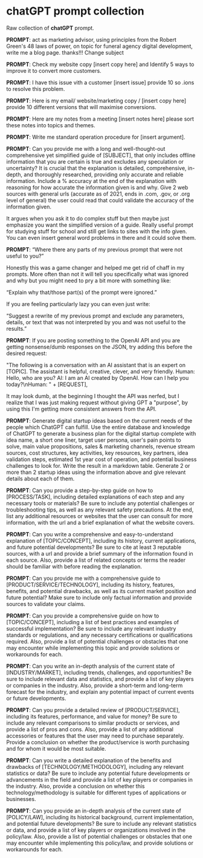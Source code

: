# chatGPT prompt collection

Raw collection of **chatGPT** prompt.

**PROMPT**: act as marketing advisor, using principles from the Robert Green's 48 laws of power, on topic for funeral agency digital development, write me a blog page. thanks!!!
Change subject 

**PROMPT**: Check my website copy [insert copy here] and Identify 5 ways to improve it to convert more customers.

**PROMPT**: I have this issue vith a customer [insert issue] provide 10 so .ions to resolve this problem. 

**PROMPT**: Here is my email/ website/marketing copy / [insert copy here] provide 10 different versions that will maximise conversions.

**PROMPT**: Here are my notes from a meeting [insert notes here] please sort these notes into topics and themes.

**PROMPT**: Write me standard operation procedure for [insert argument].

**PROMPT**: Can you provide me with a long and well-thought-out comprehensive yet simplified guide of [SUBJECT], that only includes offline information that you are certain is true and excludes any speculation or uncertainty? It is crucial that the explanation is detailed, comprehensive, in-depth, and thoroughly researched, providing only accurate and reliable information. Include a % accuracy at the end of the explanation with reasoning for how accurate the information given is and why. Give 2 web sources with general urls (accurate as of 2021, ends in .com, .gov, or .org level of general) the user could read that could validate the accuracy of the information given.

It argues when you ask it to do complex stuff but then maybe just emphasize you want the simplified version of a guide. Really useful prompt for studying stuff for school and still get links to sites with the info given. You can even insert general word problems in there and it could solve them.

**PROMPT**: “Where there any parts of my previous prompt that were not useful to you?”

Honestly this was a game changer and helped me get rid of chaff in my prompts. More often than not it will tell you specifically what was ignored and why but you might need to pry a bit more with something like:

“Explain why that/those part(s) of the prompt were ignored.”

If you are feeling particularly lazy you can even just write:

“Suggest a rewrite of my previous prompt and exclude any parameters, details, or text that was not interpreted by you and was not useful to the results.”

**PROMPT**: If you are posting something to the OpenAI API and you are getting nonsense/dumb responses on the JSON, try adding this before the desired request:

"The following is a conversation with an AI assistant that is an expert on [TOPIC]. The assistant is helpful, creative, clever, and very friendly. 
Human: Hello, who are you?
AI: I am an AI created by OpenAI. How can I help you today?\nHuman: " + [REQUEST],

It may look dumb, at the beginning I thought the API was nerfed, but I realize that I was just making request without giving GPT a "purpose", by using this I'm getting more consistent answers from the API.

**PROMPT**: Generate digital startup ideas based on the current needs of the people which ChatGPT can fulfill. Use the entire database and knowledge of ChatGPT to generate a business plan for the digital startup complete with idea name, a short one liner, target user persona, user's pain points to solve, main value propositions, sales & marketing channels, revenue stream sources, cost structures, key activities, key resources, key partners, idea validation steps, estimated 1st year cost of operation, and potential business challenges to look for. Write the result in a markdown table.
Generate 2 or more than 2 startup ideas using the information above and give relevant details about each of them.

**PROMPT**: Can you provide a step-by-step guide on how to [PROCESS/TASK], including detailed explanations of each step and any necessary tools or materials? Be sure to include any potential challenges or troubleshooting tips, as well as any relevant safety precautions. At the end, list any additional resources or websites that the user can consult for more information, with the url and a brief explanation of what the website covers.

**PROMPT**: Can you write a comprehensive and easy-to-understand explanation of [TOPIC/CONCEPT], including its history, current applications, and future potential developments? Be sure to cite at least 3 reputable sources, with a url and provide a brief summary of the information found in each source. Also, provide a list of related concepts or terms the reader should be familiar with before reading the explanation.

**PROMPT**: Can you provide me with a comprehensive guide to [PRODUCT/SERVICE/TECHNOLOGY], including its history, features, benefits, and potential drawbacks, as well as its current market position and future potential? Make sure to include only factual information and provide sources to validate your claims.

**PROMPT**: Can you provide a comprehensive guide on how to [TOPIC/CONCEPT], including a list of best practices and examples of successful implementation? Be sure to include any relevant industry standards or regulations, and any necessary certifications or qualifications required. Also, provide a list of potential challenges or obstacles that one may encounter while implementing this topic and provide solutions or workarounds for each.

**PROMPT**: Can you write an in-depth analysis of the current state of [INDUSTRY/MARKET], including trends, challenges, and opportunities? Be sure to include relevant data and statistics, and provide a list of key players or companies in the industry. Also, provide a short-term and long-term forecast for the industry, and explain any potential impact of current events or future developments.

**PROMPT**: Can you provide a detailed review of [PRODUCT/SERVICE], including its features, performance, and value for money? Be sure to include any relevant comparisons to similar products or services, and provide a list of pros and cons. Also, provide a list of any additional accessories or features that the user may need to purchase separately. Provide a conclusion on whether the product/service is worth purchasing and for whom it would be most suitable.

**PROMPT**: Can you write a detailed explanation of the benefits and drawbacks of [TECHNOLOGY/METHODOLOGY], including any relevant statistics or data? Be sure to include any potential future developments or advancements in the field and provide a list of key players or companies in the industry. Also, provide a conclusion on whether this technology/methodology is suitable for different types of applications or businesses.

**PROMPT**: Can you provide an in-depth analysis of the current state of [POLICY/LAW], including its historical background, current implementation, and potential future developments? Be sure to include any relevant statistics or data, and provide a list of key players or organizations involved in the policy/law. Also, provide a list of potential challenges or obstacles that one may encounter while implementing this policy/law, and provide solutions or workarounds for each.
